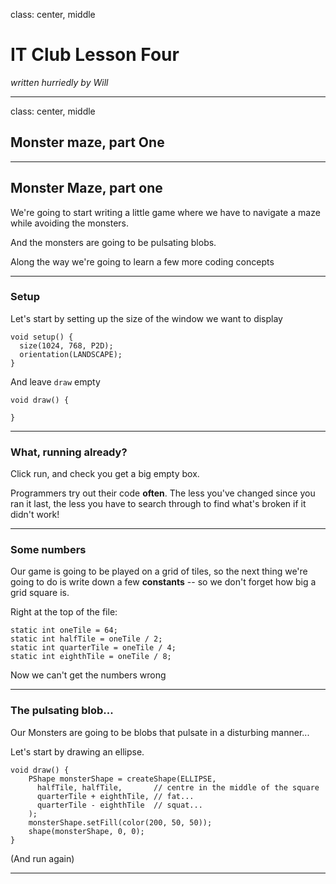 class: center, middle

# IT Club Lesson Four

*written hurriedly by Will*

---

class: center, middle

## Monster maze, part One

---

## Monster Maze, part one

We're going to start writing a little game where we have to navigate a maze while avoiding the monsters.

And the monsters are going to be pulsating blobs.

Along the way we're going to learn a few more coding concepts

---

### Setup 

Let's start by setting up the size of the window we want to display

    void setup() {
      size(1024, 768, P2D);
      orientation(LANDSCAPE);
    }

And leave `draw` empty

    void draw() {
    
    }

---

### What, running already?

Click run, and check you get a big empty box.

Programmers try out their code **often**. The less you've changed since you ran it last, the less you have to search through to find what's broken if it didn't work!

---

### Some numbers

Our game is going to be played on a grid of tiles, so the next thing we're going to do is write down a few **constants** -- so we don't forget how big a grid square is.

Right at the top of the file:

    static int oneTile = 64;
    static int halfTile = oneTile / 2;
    static int quarterTile = oneTile / 4;
    static int eighthTile = oneTile / 8;

Now we can't get the numbers wrong

---

### The pulsating blob...

Our Monsters are going to be blobs that pulsate in a disturbing manner...

Let's start by drawing an ellipse.

    void draw() {  
        PShape monsterShape = createShape(ELLIPSE, 
          halfTile, halfTile,       // centre in the middle of the square
          quarterTile + eighthTile, // fat...
          quarterTile - eighthTile  // squat...
        );
        monsterShape.setFill(color(200, 50, 50));
        shape(monsterShape, 0, 0);    
    }

(And run again)

---

### 




